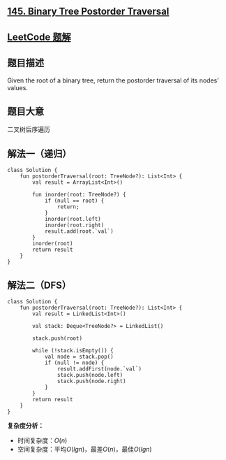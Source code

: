 ## [145. Binary Tree Postorder Traversal](https://leetcode-cn.com/problems/binary-tree-postorder-traversal/)

## [LeetCode 题解](https://leetcode-cn.com/problems/binary-tree-postorder-traversal/solution/145-binary-tree-postorder-traversal-er-cha-shu-de-/)

## 题目描述

Given the root of a binary tree, return the postorder traversal of its nodes' values.

## 题目大意

二叉树后序遍历

## 解法一（递归）
```
class Solution {
    fun postorderTraversal(root: TreeNode?): List<Int> {
        val result = ArrayList<Int>()

        fun inorder(root: TreeNode?) {
            if (null == root) {
                return;
            }
            inorder(root.left)
            inorder(root.right)
            result.add(root.`val`)
        }
        inorder(root)
        return result
    }
}
```
## 解法二（DFS）
```
class Solution {
    fun postorderTraversal(root: TreeNode?): List<Int> {
        val result = LinkedList<Int>()

        val stack: Deque<TreeNode?> = LinkedList()

        stack.push(root)

        while (!stack.isEmpty()) {
            val node = stack.pop()
            if (null != node) {
                result.addFirst(node.`val`)
                stack.push(node.left)
                stack.push(node.right)
            }
        }
        return result
    }
}
```

**复杂度分析：**

- 时间复杂度：$O(n)$
- 空间复杂度：平均$O(lgn)$，最差$O(n)$，最佳$O(lgn)$